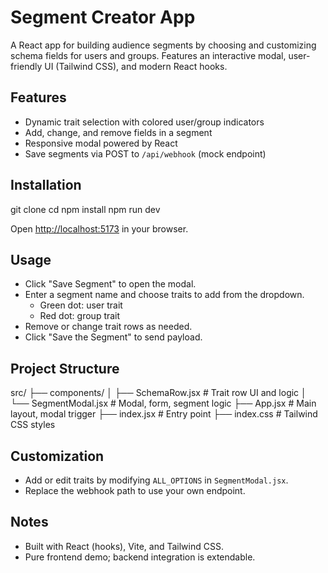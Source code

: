 # Segment Creator App

A React app for building audience segments by choosing and customizing schema fields for users and groups. Features an interactive modal, user-friendly UI (Tailwind CSS), and modern React hooks.

## Features

- Dynamic trait selection with colored user/group indicators
- Add, change, and remove fields in a segment
- Responsive modal powered by React
- Save segments via POST to `/api/webhook` (mock endpoint)

## Installation

git clone <your-repo-url>
cd <your-folder>
npm install
npm run dev

Open [http://localhost:5173](http://localhost:5173) in your browser.

## Usage

- Click "Save Segment" to open the modal.
- Enter a segment name and choose traits to add from the dropdown.
  - Green dot: user trait
  - Red dot: group trait
- Remove or change trait rows as needed.
- Click "Save the Segment" to send payload.

## Project Structure

src/
├── components/
│ ├── SchemaRow.jsx # Trait row UI and logic
│ └── SegmentModal.jsx # Modal, form, segment logic
├── App.jsx # Main layout, modal trigger
├── index.jsx # Entry point
├── index.css # Tailwind CSS styles

## Customization

- Add or edit traits by modifying `ALL_OPTIONS` in `SegmentModal.jsx`.
- Replace the webhook path to use your own endpoint.

## Notes

- Built with React (hooks), Vite, and Tailwind CSS.
- Pure frontend demo; backend integration is extendable.
